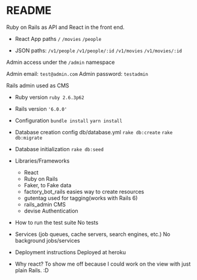 # README

Ruby on Rails as API and React in the front end.

* React App paths
`/`
`/movies`
`/people`

* JSON paths:
`/v1/people`
`/v1/people/:id`
`/v1/movies`
`/v1/movies/:id`

Admin access under the `/admin` namespace

Admin email: `test@admin.com`
Admin password: `testadmin`

Rails admin used as CMS

* Ruby version
  `ruby 2.6.3p62`

* Rails version
  `'6.0.0'`

* Configuration
  `bundle install`
  `yarn install`

* Database creation
  config db/database.yml
  `rake db:create`
  `rake db:migrate`

* Database initialization
  `rake db:seed`

* Libraries/Frameworks
  - React
  - Ruby on Rails
  - Faker, to Fake data
  - factory_bot_rails easies way to create resources
  - gutentag used for tagging(works with Rails 6)
  - rails_admin CMS
  - devise Authentication


* How to run the test suite
  No tests

* Services (job queues, cache servers, search engines, etc.)
  No background jobs/services

* Deployment instructions
  Deployed at heroku


* Why react?
  To show me off because I could work on the view with just plain Rails. :D
